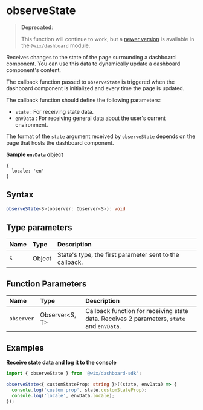 # observeState

> **Deprecated**:
>
> This function will continue to work, but a [newer version](https://dev.wix.com/docs/sdk/api-reference/dashboard/observeState) is available in the `@wix/dashboard` module.

Receives changes to the state of the page surrounding a dashboard component. You can use this data to dynamically update a
dashboard component's content.

The callback function passed to `observeState` is triggered when the dashboard component is initialized and every time the page is updated.

The callback function should define the following parameters:

- `state` : For receiving state data.
- `envData` : For receiving general data about the user's current environment.

The format of the `state` argument received by `observeState` depends on the page that hosts the dashboard component.

**Sample `envData` object**

```
{
  locale: 'en'
}
```

## Syntax

```ts
observeState<S>(observer: Observer<S>): void
```

## Type parameters

| Name | Type   | Description                                             |
| :--- | :----- | :------------------------------------------------------ |
| `S`  | Object | State's type, the first parameter sent to the callback. |

## Function Parameters

| Name       | Type            | Description                                                                               |
| :--------- | :-------------- | :---------------------------------------------------------------------------------------- |
| `observer` | Observer<S, T\> | Callback function for receiving state data. Receives 2 parameters, `state` and `envData`. |

## Examples

**Receive state data and log it to the console**

```ts
import { observeState } from '@wix/dashboard-sdk';

observeState<{ customStateProp: string }>((state, envData) => {
  console.log('custom prop', state.customStateProp);
  console.log('locale', envData.locale);
});
```
